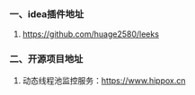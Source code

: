 ### 一、idea插件地址
1. https://github.com/huage2580/leeks
### 二、开源项目地址
1. 动态线程池监控服务：https://www.hippox.cn 

